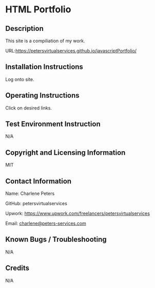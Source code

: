 
# HTML Portfolio

## Description
This site is a compiliation of my work.

URL:https://petersvirtualservices.github.io/javascriptPortfolio/

## Installation Instructions
Log onto site.

## Operating Instructions
Click on desired links.

## Test Environment Instruction
N/A

## Copyright and Licensing Information
MIT

## Contact Information
Name: Charlene Peters

GitHub: petersvirtualservices

Upwork: https://www.upwork.com/freelancers/petersvirtualservices

Email: charlene@peters-services.com


## Known Bugs / Troubleshooting
N/A

## Credits
N/A
